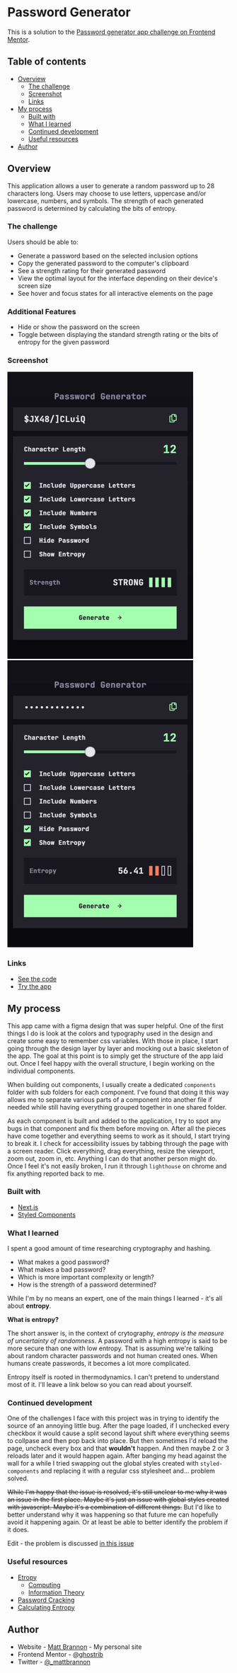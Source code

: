 # Password Generator

This is a solution to the [Password generator app challenge on Frontend Mentor](https://www.frontendmentor.io/challenges/password-generator-app-Mr8CLycqjh).

## Table of contents

- [Overview](#overview)
  - [The challenge](#the-challenge)
  - [Screenshot](#screenshot)
  - [Links](#links)
- [My process](#my-process)
  - [Built with](#built-with)
  - [What I learned](#what-i-learned)
  - [Continued development](#continued-development)
  - [Useful resources](#useful-resources)
- [Author](#author)

## Overview

This application allows a user to generate a random password up to 28 characters long. Users may choose to use letters, uppercase and/or lowercase, numbers, and symbols. The strength of each generated password is determined by calculating the bits of entropy.

### The challenge

Users should be able to:

- Generate a password based on the selected inclusion options
- Copy the generated password to the computer's clipboard
- See a strength rating for their generated password
- View the optimal layout for the interface depending on their device's screen size
- See hover and focus states for all interactive elements on the page

### Additional Features

- Hide or show the password on the screen
- Toggle between displaying the standard strength rating or the bits of entropy for the given password

### Screenshot

![primary features](../images/password1.png) ![additional features](../images/password2.png)

### Links

- [See the code](https://github.com/mattbrannon/coding-challenges/tree/main/password-generator)
- [Try the app](https://mattbrannon-password-generator.vercel.app/)

## My process

This app came with a figma design that was super helpful. One of the first things I do is look at the colors and typography used in the design and create some easy to remember css variables. With those in place, I start going through the design layer by layer and mocking out a basic skeleton of the app. The goal at this point is to simply get the structure of the app laid out. Once I feel happy with the overall structure, I begin working on the individual components.

When building out components, I usually create a dedicated `components` folder with sub folders for each component. I've found that doing it this way allows me to separate various parts of a component into another file if needed while still having everything grouped together in one shared folder.

As each component is built and added to the application, I try to spot any bugs in that component and fix them before moving on. After all the pieces have come together and everything seems to work as it should, I start trying to break it. I check for accessibility issues by tabbing through the page with a screen reader. Click everything, drag everything, resize the viewport, zoom out, zoom in, etc. Anything I can do that another person might do. Once I feel it's not easily broken, I run it through `lighthouse` on chrome and fix anything reported back to me.

### Built with

- [Next.js](https://nextjs.org/)
- [Styled Components](https://styled-components.com/)

### What I learned

I spent a good amount of time researching cryptography and hashing.

- What makes a good password?
- What makes a bad password?
- Which is more important complexity or length?
- How is the strength of a password determined?

While I'm by no means an expert, one of the main things I learned - it's all about **entropy**.

**What is entropy?**

The short answer is, in the context of crytography, _entropy is the measure of uncertainty of randomness_. A password with a high entropy is said to be more secure than one with low entropy. That is assuming we're talking about random character passwords and not human created ones. When humans create passwords, it becomes a lot more complicated.

Entropy itself is rooted in thermodynamics. I can't pretend to understand most of it. I'll leave a link below so you can read about yourself.

### Continued development

One of the challenges I face with this project was in trying to identify the source of an annoying little bug. After the page loaded, if I unchecked every checkbox it would cause a split second layout shift where everything seems to collpase and then pop back into place. But then sometimes I'd reload the page, uncheck every box and that **wouldn't** happen. And then maybe 2 or 3 reloads later and it would happen again. After banging my head against the wall for a while I tried swapping out the global styles created with `styled-components` and replacing it with a regular css stylesheet and... problem solved. 

~~While I'm happy that the issue is resolved, it's still unclear to me why it was an issue in the first place. Maybe it's just an issue with global styles created with javascript. Maybe it's a combination of different things.~~ But I'd like to better understand why it was happening so that future me can hopefully avoid it happening again. Or at least be able to better identify the problem if it does.

Edit - the problem is discussed [in this issue](https://github.com/styled-components/styled-components/issues/2227)


### Useful resources

- [Etropy](https://en.wikipedia.org/wiki/Entropy)
  - [Computing](<https://en.wikipedia.org/wiki/Entropy_(computing)>)
  - [Information Theory](<https://en.wikipedia.org/wiki/Entropy_(information_theory)>)
- [Password Cracking](https://auth0.com/blog/defending-against-password-cracking-understanding-the-math/)
- [Calculating Entropy](https://billatnapier.medium.com/the-wonderful-world-of-hashing-some-biba-entropy-calculations-and-virtually-every-hashing-7aa6ce293109)

## Author

- Website - [Matt Brannon](https://www.mattbrannon.dev) - My personal site
- Frontend Mentor - [@ghostrib](https://www.frontendmentor.io/profile/ghostrib)
- Twitter - [@\_mattbrannon](https://www.twitter.com/_mattbrannon)

